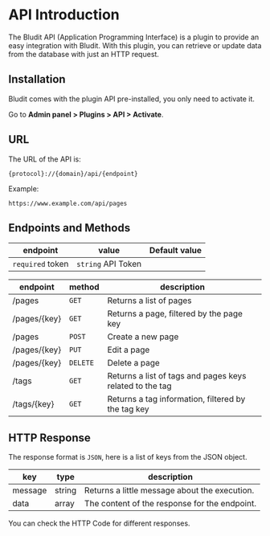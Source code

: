 # API Introduction
<!-- position: 1 -->

The Bludit API (Application Programming Interface) is a plugin to provide an easy integration with Bludit. With this plugin, you can retrieve or update data from the database with just an HTTP request.

<h2 id="installation">Installation</h2>
Bludit comes with the plugin API pre-installed, you only need to activate it.

Go to **Admin panel > Plugins > API > Activate**.

<h2 id="url">URL</h2>
The URL of the API is:

```
{protocol}://{domain}/api/{endpoint}
````

Example:

```
https://www.example.com/api/pages
```

<h2 id="endpoints">Endpoints and Methods</h2>

| endpoint | value | Default value |
|-----|-------|---------------|
| `required` token | `string` API Token | |

| endpoint | method | description |
|----------|--------|-------------|
| /pages | `GET` | Returns a list of pages |
| /pages/{key} | `GET` | Returns a page, filtered by the page key |
| /pages | `POST` | Create a new page |
| /pages/{key} | `PUT` | Edit a page |
| /pages/{key} | `DELETE` | Delete a page |
| /tags | `GET` | Returns a list of tags and pages keys related to the tag |
| /tags/{key} | `GET` | Returns a tag information, filtered by the tag key |

<h2 id="http-response">HTTP Response</h2>

The response format is `JSON`, here is a list of keys from the JSON object.

| key | type | description |
|-----|------|-------------|
| message | string | Returns a little message about the execution. |
| data | array | The content of the response for the endpoint. |

You can check the HTTP Code for different responses.
